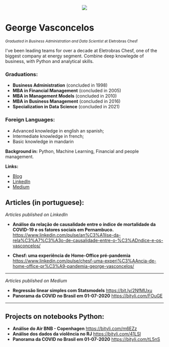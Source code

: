 <p align="center">
  <img src="banner.png" >
</p>

# George Vasconcelos
<sub>*Graduated in Business Administration and Data Scientist* at Eletrobras Chesf</sub>

I've been leading teams for over a decade at Eletrobras Chesf, one of the biggest company at energy segment.
Combine deep knowlegde of business, with Python and analytical skills. 

### Graduations:

* **Business Administration** (concluded in 1998)
* **MBA in Financial Management** (concluded in 2005)
* **MBA in Management Models** (concluded in 2010)
* **MBA in Business Management** (concluded in 2016)
* **Specialization in Data Science** (concluded in 2021)

### Foreign Languages:
* Advanced knowledge in english an spanish;
* Intermediate knowledge in french;
* Basic knowledge in mandarin

**Background in:** Python, Machine Learning, Financial and people management.

**Links:**
* [Blog](http://)
* [LinkedIn](https://www.linkedin.com/in/george-vasconcelos-5b922a8b)
* [Medium](https://medium.com/@geovasconcelos)

## Articles (in portuguese):
*Articles published on LinkedIn*

* **Análise da relação de causalidade entre o índice de mortalidade da COVID-19 e os fatores sociais em Pernambuco.** https://www.linkedin.com/pulse/an%C3%A1lise-da-rela%C3%A7%C3%A3o-de-causalidade-entre-o-%C3%ADndice-e-os-vasconcelos/

* **Chesf: uma experiência de Home-Office pré-pandemia** https://www.linkedin.com/pulse/chesf-uma-experi%C3%AAncia-de-home-office-pr%C3%A9-pandemia-george-vasconcelos/
---
*Articles published on Medium*

* **Regressão linear simples com Statsmodels** https://bit.ly/2NfMUxu
* **Panorama da COVID no Brasil em 01-07-2020** https://bityli.com/FOuGE
---
## Projects on notebooks Python:
* **Análise do Air BNB - Copenhagen** https://bityli.com/m6EZz
* **Análise dos dados da violência no RJ** https://bityli.com/41LSl
* **Panorama da COVID no Brasil em 01-07-2020** https://bityli.com/tL5nS
